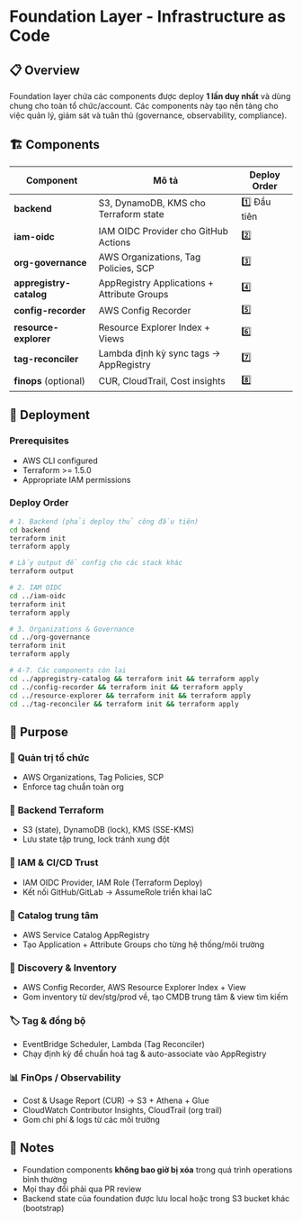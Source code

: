 # Foundation Layer - Infrastructure as Code

## 📋 Overview

Foundation layer chứa các components được deploy **1 lần duy nhất** và dùng chung cho toàn tổ chức/account. Các components này tạo nền tảng cho việc quản lý, giám sát và tuân thủ (governance, observability, compliance).

## 🏗️ Components

| Component | Mô tả | Deploy Order |
|-----------|-------|--------------|
| **backend** | S3, DynamoDB, KMS cho Terraform state | 1️⃣ Đầu tiên |
| **iam-oidc** | IAM OIDC Provider cho GitHub Actions | 2️⃣ |
| **org-governance** | AWS Organizations, Tag Policies, SCP | 3️⃣ |
| **appregistry-catalog** | AppRegistry Applications + Attribute Groups | 4️⃣ |
| **config-recorder** | AWS Config Recorder | 5️⃣ |
| **resource-explorer** | Resource Explorer Index + Views | 6️⃣ |
| **tag-reconciler** | Lambda định kỳ sync tags → AppRegistry | 7️⃣ |
| **finops** (optional) | CUR, CloudTrail, Cost insights | 8️⃣ |

## 🚀 Deployment

### Prerequisites
- AWS CLI configured
- Terraform >= 1.5.0
- Appropriate IAM permissions

### Deploy Order

```bash
# 1. Backend (phải deploy thủ công đầu tiên)
cd backend
terraform init
terraform apply

# Lấy output để config cho các stack khác
terraform output

# 2. IAM OIDC
cd ../iam-oidc
terraform init
terraform apply

# 3. Organizations & Governance
cd ../org-governance
terraform init
terraform apply

# 4-7. Các components còn lại
cd ../appregistry-catalog && terraform init && terraform apply
cd ../config-recorder && terraform init && terraform apply
cd ../resource-explorer && terraform init && terraform apply
cd ../tag-reconciler && terraform init && terraform apply
```

## 🎯 Purpose

### 🧭 **Quản trị tổ chức**
- AWS Organizations, Tag Policies, SCP
- Enforce tag chuẩn toàn org

### 🧰 **Backend Terraform**
- S3 (state), DynamoDB (lock), KMS (SSE-KMS)
- Lưu state tập trung, lock tránh xung đột

### 🪪 **IAM & CI/CD Trust**
- IAM OIDC Provider, IAM Role (Terraform Deploy)
- Kết nối GitHub/GitLab → AssumeRole triển khai IaC

### 🧱 **Catalog trung tâm**
- AWS Service Catalog AppRegistry
- Tạo Application + Attribute Groups cho từng hệ thống/môi trường

### 🧭 **Discovery & Inventory**
- AWS Config Recorder, AWS Resource Explorer Index + View
- Gom inventory từ dev/stg/prod về, tạo CMDB trung tâm & view tìm kiếm

### 🏷 **Tag & đồng bộ**
- EventBridge Scheduler, Lambda (Tag Reconciler)
- Chạy định kỳ để chuẩn hoá tag & auto-associate vào AppRegistry

### 📊 **FinOps / Observability**
- Cost & Usage Report (CUR) → S3 + Athena + Glue
- CloudWatch Contributor Insights, CloudTrail (org trail)
- Gom chi phí & logs từ các môi trường

## 📝 Notes

- Foundation components **không bao giờ bị xóa** trong quá trình operations bình thường
- Mọi thay đổi phải qua PR review
- Backend state của foundation được lưu local hoặc trong S3 bucket khác (bootstrap)
